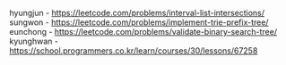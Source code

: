 hyungjun - https://leetcode.com/problems/interval-list-intersections/  
sungwon - https://leetcode.com/problems/implement-trie-prefix-tree/   
eunchong - https://leetcode.com/problems/validate-binary-search-tree/  
kyunghwan - https://school.programmers.co.kr/learn/courses/30/lessons/67258
